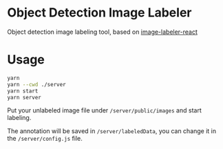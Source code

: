 # Object Detection Image Labeler

Object detection image labeling tool, based on [image-labeler-react](https://github.com/rem2016/image-labeler-react)

# Usage

```bash
yarn
yarn --cwd ./server
yarn start
yarn server
```

Put your unlabeled image file under `/server/public/images` and start labeling.

The annotation will be saved in `/server/labeledData`, you can change it in the `/server/config.js` file.
